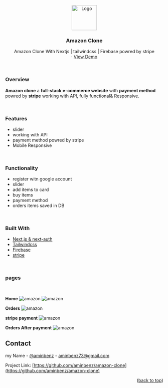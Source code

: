<div id="top"></div>
<!-- PROJECT LOGO -->
<div align="center">
    <img src="https://www.synointcdn.com/wp-content/uploads/2019/04/Amazon-Logo-PNG.png"  alt="Logo"  width="80" >
  <h3 align="center">Amazon Clone</h3>
  <p align="center">
    Amazon Clone With Nextjs | tailwindcss | Firebase powred by stripe
    <br />
    ·
    <a href="https://amazony.vercel.app">View Demo</a>
  </p>
  <!-- thumbnail -->
  <!-- <img src="https://i.ibb.co/2yQ3yJK/smartmockups-l4bgamyg.jpg"> -->
</div>

<br/>

### Overview

**Amazon clone** a **full-stack** **e-commerce website** with **payment method** powred by **stripe**
working with API, fully functional& Responsive.

<br>

### Features

- slider
- working with API
- payment method powred by stripe
- Mobile Responsive

<br>

### Functionality

- register witn google account
- slider
- add items to card
- buy items
- payment method
- orders items saved in DB

<br>

### Built With

<!-- To build this app  were used latest technologies -->

- [Next.js & next-auth](https://nextjs.org/)
- [Tailwindcss](https://reactjs.org/)
- [Firebase](https://www.firebase.com/)
- [stripe](https://stripe.com/)

<br/>

### pages

<br/>

**Home**
![amazon](https://awesomescreenshot.s3.amazonaws.com/image/3243786/28956549-64fe86e06f1790979ac7a48dcabdcd19.png?X-Amz-Algorithm=AWS4-HMAC-SHA256&X-Amz-Credential=AKIAJSCJQ2NM3XLFPVKA%2F20220620%2Fus-east-1%2Fs3%2Faws4_request&X-Amz-Date=20220620T000055Z&X-Amz-Expires=28800&X-Amz-SignedHeaders=host&X-Amz-Signature=8cc392cf67a3b77027f345e57f1f6efef1a928cf1304b10f5e80b9e78fed1490)
![amazon](https://awesomescreenshot.s3.amazonaws.com/image/3243786/28956577-9dd924f1268f6ab8333150612ada6c99.png?X-Amz-Algorithm=AWS4-HMAC-SHA256&X-Amz-Credential=AKIAJSCJQ2NM3XLFPVKA%2F20220620%2Fus-east-1%2Fs3%2Faws4_request&X-Amz-Date=20220620T000232Z&X-Amz-Expires=28800&X-Amz-SignedHeaders=host&X-Amz-Signature=71b8b2a2920c87df57608cdfbf70adad8b9fc287d5f32c851d26390a09fc1aab)

**Orders**
![amazon](https://awesomescreenshot.s3.amazonaws.com/image/3243786/28956593-0ba4ee2fed4a02a3b314fe928f01fd3b.png?X-Amz-Algorithm=AWS4-HMAC-SHA256&X-Amz-Credential=AKIAJSCJQ2NM3XLFPVKA%2F20220620%2Fus-east-1%2Fs3%2Faws4_request&X-Amz-Date=20220620T000350Z&X-Amz-Expires=28800&X-Amz-SignedHeaders=host&X-Amz-Signature=de9a6c28cc506e936a4c213d1f2fc1dc7a1d16a0f86a56e313a00a63387e2926)

**stripe payment**
![amazon](https://awesomescreenshot.s3.amazonaws.com/image/3243786/28956638-ed146b7de03cb47336853b17b1694650.png?X-Amz-Algorithm=AWS4-HMAC-SHA256&X-Amz-Credential=AKIAJSCJQ2NM3XLFPVKA%2F20220620%2Fus-east-1%2Fs3%2Faws4_request&X-Amz-Date=20220620T000628Z&X-Amz-Expires=28800&X-Amz-SignedHeaders=host&X-Amz-Signature=a389b153c83a098d85d8074ed2f8a963697591e91ab68e020d40edccc014cb34)

**Orders After payment**
![amazon](https://awesomescreenshot.s3.amazonaws.com/image/3243786/28956664-d98e41efccc78d15c9119b15b31dd57a.png?X-Amz-Algorithm=AWS4-HMAC-SHA256&X-Amz-Credential=AKIAJSCJQ2NM3XLFPVKA%2F20220620%2Fus-east-1%2Fs3%2Faws4_request&X-Amz-Date=20220620T000842Z&X-Amz-Expires=28800&X-Amz-SignedHeaders=host&X-Amz-Signature=59bfa31a93bb18fdc9e962080ece7262980e08a3b5fd1792ee356e836453ee27)

## Contact

my Name - [@aminbenz](https://github.com/aminbenz/) - aminbenz73@gmail.com

Project Link: [https://github.com/aminbenz/amazon-clone](https://github.com/aminbenz/amazon-clone)

<p align="right">(<a href="#top">back to top</a>)</p>
